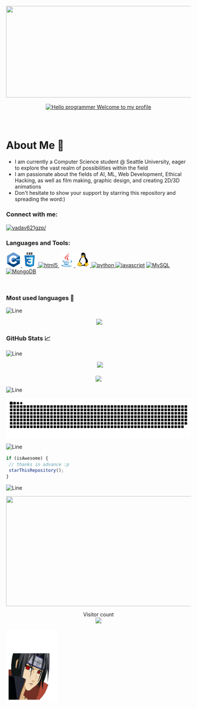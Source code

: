 <!-- <br> -->
<p align="center">
 
 <div  id="header" align="center">
  <img width =600 height= 250 src="https://media.giphy.com/media/fV0oSDsZ4UgdW/giphy.gif" width="100"/>

  [![Hello programmer Welcome to my profile](https://img.shields.io/badge/Hello,Programmer!-Welcome-orange.svg?style=flat&logo=github)](https://github.com/anonymousEROS)
</div>


  </p>
<h3 align="center"></h3>
<br>







<h1> About Me 🎩</h1>

- I am currently a Computer Science student @ Seattle University, eager to explore the vast realm of possibilities within the field 
- I am passionate about the fields of AI, ML, Web Development, Ethical Hacking, as well as film making, graphic design, and creating 2D/3D animations
- Don't hesitate to show your support by starring this repository and spreading the word:)

<h3 align="left">Connect with me:</h3>
<p align="left">

<a href="https://leetcode.com/blkcap2u/" target="blank"><img align="center" src="https://raw.githubusercontent.com/rahuldkjain/github-profile-readme-generator/master/src/images/icons/Social/leet-code.svg" alt="yadav621gzp/" height="30" width="40" /></a>
</p>

<h3 align="left">Languages and Tools:</h3>
<p align="left">  <a href="https://www.w3schools.com/cpp/" target="_blank" rel="noreferrer"> <img src="https://raw.githubusercontent.com/devicons/devicon/master/icons/cplusplus/cplusplus-original.svg" alt="cplusplus" width="40" height="40"/> </a> <a href="https://www.w3schools.com/css/" target="_blank" rel="noreferrer"> <img src="https://raw.githubusercontent.com/devicons/devicon/master/icons/css3/css3-original-wordmark.svg" alt="css3" width="40" height="40"/> </a> <a href="https://www.w3.org/html/" target="_blank" rel="noreferrer"> <img src="https://media.giphy.com/media/l3vRfNA1p0rvhMSvS/giphy.gif" alt="html5" width="40" height="40"/> </a> <a href="https://www.java.com" target="_blank" rel="noreferrer"> <img src="https://raw.githubusercontent.com/devicons/devicon/master/icons/java/java-original.svg" alt="java" width="40" height="40"/> </a> <a href="https://www.linux.org/" target="_blank" rel="noreferrer"> <img src="https://raw.githubusercontent.com/devicons/devicon/master/icons/linux/linux-original.svg" alt="linux" width="40" height="40"/> </a> <a href="https://www.python.org" target="_blank" rel="noreferrer"> <img src="https://media.giphy.com/media/KAq5w47R9rmTuvWOWa/giphy.gif" alt="python" width="40" height="40"/> </a> 
<a href="" target="_blank" rel="noreferrer"> 
<img src = "https://media.giphy.com/media/SvFocn0wNMx0iv2rYz/giphy.gif" alt="javascript" width="40" height="40"/></a>
<a href="" target="_blank" rel="noreferrer"> 
<img src = "https://media.giphy.com/media/vISmwpBJUNYzukTnVx/giphy.gif" alt="MySQL" width="40" height="40"/></a>
<a href="" target="_blank" rel="noreferrer"> 
<img src = "https://media.giphy.com/media/tAjb5pyCEBhEb8jWxC/giphy.gif" alt="MongoDB" width="40" height="40"/></a></p>


<br>

</p>

### Most used languages 🎨
![Line](https://user-images.githubusercontent.com/85225156/171937799-8fc9e255-9889-4642-9c92-6df85fb86e82.gif)

<p align="center">&nbsp;<img width="500" src= "https://github-readme-stats.vercel.app/api/top-langs/?username=anonymousEROS&layout=compact&hide=html&theme=dracula&hide_border=true"><br>
<a href="https://github.com/ryo-ma/github-profile-trophy" target="_blank">
  
   
</a>
</p>


### GitHub Stats 📈
![Line](https://user-images.githubusercontent.com/85225156/171937799-8fc9e255-9889-4642-9c92-6df85fb86e82.gif)

<p align="center">&nbsp;
   <a href="https://github.com/anuraghazra/github-readme-stats" target="_blank" align="center"><img width="500" src="https://github-readme-stats.vercel.app/api?username=anonymousEROS&show_icons=true&hide_border=true&show_owner=true&title_color=ff6e96&theme=radical&custom_title=プログラミング統計!"/></a> <br><br>
  <!-- <img align="center" width="500" src="https://github-readme-streak-stats.herokuapp.com/?user=anonymousEROS&theme=radical&custom_title=streak-stats&hide_border=true&layout=compact" /><br><br> -->
  <img align="center" src="https://github-profile-summary-cards.vercel.app/api/cards/profile-details?username=anonymousEROS&theme=dracula" />
 
<!--  [![anonymousEROS LeetCode stats](https://leetcode-stats-six.vercel.app/?username=blkcap2u&theme=dark)](https://github.com/KnlnKS/leetcode-stats)  -->

 ![Line](https://user-images.githubusercontent.com/85225156/171937799-8fc9e255-9889-4642-9c92-6df85fb86e82.gif)
 
<img align="center" src="https://raw.githubusercontent.com/Platane/snk/output/github-contribution-grid-snake.svg">

 ![Line](https://user-images.githubusercontent.com/85225156/171937799-8fc9e255-9889-4642-9c92-6df85fb86e82.gif)

 ```javascript
if (isAwesome) {
  // thanks in advance :p
  starThisRepository();
}
```

 
 ![Line](https://user-images.githubusercontent.com/85225156/171937799-8fc9e255-9889-4642-9c92-6df85fb86e82.gif)
<div align="center">
  <img align="center" width =550 height= 300 src="images/blkkapCard.gif"/>
 
 
  Visitor count<br>
  <img src="https://profile-counter.glitch.me/anonymousEROS/count.svg" />

</div>


<img align="left" height="200" src="images/itachiGIT.png"  />
